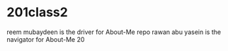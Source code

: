 # 201class2
reem mubaydeen is the driver for About-Me repo 
rawan abu yasein is the navigator for About-Me 20